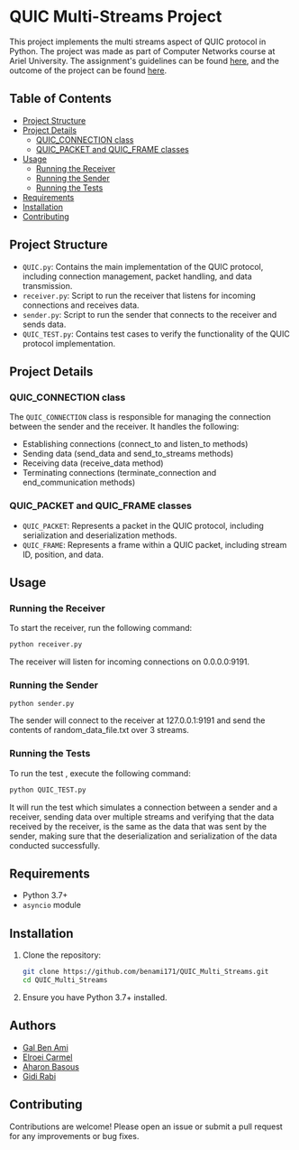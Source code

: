# QUIC Multi-Streams Project

This project implements the multi streams aspect of QUIC protocol in Python.
The project was made as part of Computer Networks course at Ariel University.
The assignment's guidelines can be found [here](project_guidelines.pdf), and the outcome of the project can be found [here](project_outcome.pdf).
## Table of Contents
- [Project Structure](#project-structure)
- [Project Details](#project-details)
  - [QUIC_CONNECTION class](#quic_connection-class)
  - [QUIC_PACKET and QUIC_FRAME classes](#quic_packet-and-quic_frame-classes)
- [Usage](#usage)
  - [Running the Receiver](#running-the-receiver)
  - [Running the Sender](#running-the-sender)
  - [Running the Tests](#running-the-tests)
- [Requirements](#requirements)
- [Installation](#installation)
- [Contributing](#contributing)

## Project Structure

- `QUIC.py`: Contains the main implementation of the QUIC protocol, including connection management, packet handling, and data transmission.
- `receiver.py`: Script to run the receiver that listens for incoming connections and receives data.
- `sender.py`: Script to run the sender that connects to the receiver and sends data.
- `QUIC_TEST.py`: Contains test cases to verify the functionality of the QUIC protocol implementation.

## Project Details

### QUIC_CONNECTION class

The `QUIC_CONNECTION` class is responsible for managing the connection between the sender and the receiver. It handles the following:
- Establishing connections (connect_to and listen_to methods)
- Sending data (send_data and send_to_streams methods)
- Receiving data (receive_data method)
- Terminating connections (terminate_connection and end_communication methods)

### QUIC_PACKET and QUIC_FRAME classes
- `QUIC_PACKET`: Represents a packet in the QUIC protocol, including serialization and deserialization methods.
- `QUIC_FRAME`: Represents a frame within a QUIC packet, including stream ID, position, and data.

## Usage

### Running the Receiver

To start the receiver, run the following command:
```sh
python receiver.py
```
The receiver will listen for incoming connections on 0.0.0.0:9191. 

### Running the Sender

```aiignore
python sender.py
```
The sender will connect to the receiver at 127.0.0.1:9191 and send the contents of random_data_file.txt over 3 streams.

### Running the Tests

To run the test , execute the following command:
```sh
python QUIC_TEST.py
```

It will run the test which simulates a connection between a sender and a receiver, sending data over multiple streams and verifying that the data received by the receiver, is the same as the data that was sent by the sender, making sure that the deserialization and serialization of the data conducted successfully.


## Requirements

- Python 3.7+
- `asyncio` module

## Installation

1. Clone the repository:
    ```sh
    git clone https://github.com/benami171/QUIC_Multi_Streams.git
    cd QUIC_Multi_Streams
    ```

2. Ensure you have Python 3.7+ installed.

## Authors
- [Gal Ben Ami](https://github.com/benami171)
- [Elroei Carmel](https://github.com/ElroiCarmel)
- [Aharon Basous](https://github.com/Aharonba)
- [Gidi Rabi](https://github.com/GidiRabi)

## Contributing
Contributions are welcome! Please open an issue or submit a pull request for any improvements or bug fixes.
